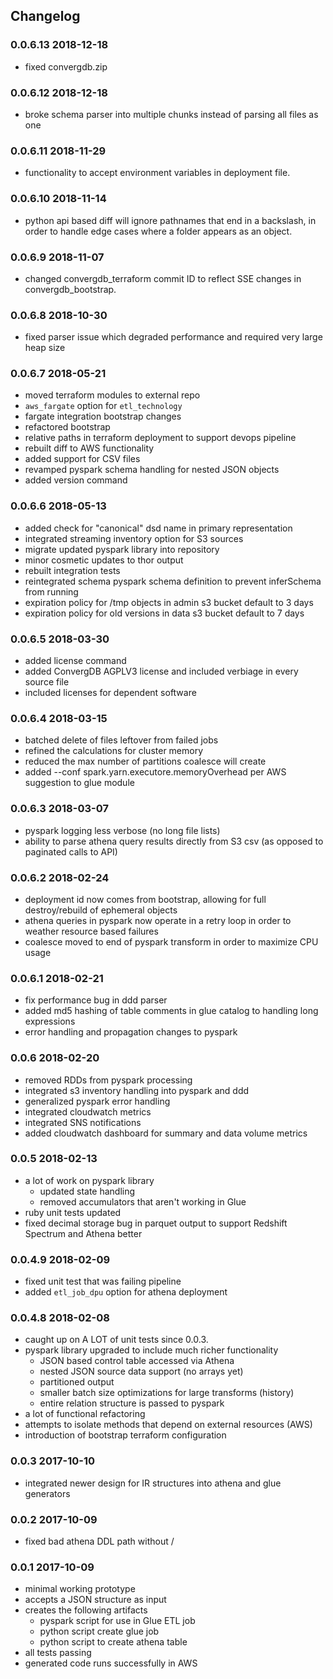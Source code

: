 ## Changelog

### 0.0.6.13 2018-12-18

* fixed convergdb.zip

### 0.0.6.12 2018-12-18

* broke schema parser into multiple chunks instead of parsing all files as one

### 0.0.6.11 2018-11-29

* functionality to accept environment variables in deployment file.

### 0.0.6.10 2018-11-14

* python api based diff will ignore pathnames that end in a backslash, in order to handle edge cases where a folder appears as an object.

### 0.0.6.9 2018-11-07

* changed convergdb\_terraform commit ID to reflect SSE changes in convergdb\_bootstrap.

### 0.0.6.8 2018-10-30

* fixed parser issue which degraded performance and required very large heap size

### 0.0.6.7 2018-05-21

* moved terraform modules to external repo
* `aws_fargate` option for `etl_technology`
* fargate integration bootstrap changes
* refactored bootstrap
* relative paths in terraform deployment to support devops pipeline
* rebuilt diff to AWS functionality
* added support for CSV files
* revamped pyspark schema handling for nested JSON objects
* added version command

### 0.0.6.6 2018-05-13

* added check for "canonical" dsd name in primary representation
* integrated streaming inventory option for S3 sources
* migrate updated pyspark library into repository
* minor cosmetic updates to thor output
* rebuilt integration tests
* reintegrated schema pyspark schema definition to prevent inferSchema from running
* expiration policy for /tmp objects in admin s3 bucket default to 3 days
* expiration policy for old versions in data s3 bucket default to 7 days

### 0.0.6.5 2018-03-30

* added license command
* added ConvergDB AGPLV3 license and included verbiage in every source file
* included licenses for dependent software

### 0.0.6.4 2018-03-15

* batched delete of files leftover from failed jobs
* refined the calculations for cluster memory
* reduced the max number of partitions coalesce will create
* added --conf spark.yarn.executore.memoryOverhead per AWS suggestion to glue module

### 0.0.6.3 2018-03-07

* pyspark logging less verbose (no long file lists)
* ability to parse athena query results directly from S3 csv (as opposed to paginated calls to API)

### 0.0.6.2 2018-02-24

* deployment id now comes from bootstrap, allowing for full destroy/rebuild of ephemeral objects
* athena queries in pyspark now operate in a retry loop in order to weather resource based failures
* coalesce moved to end of pyspark transform in order to maximize CPU usage

### 0.0.6.1 2018-02-21

* fix performance bug in ddd parser
* added md5 hashing of table comments in glue catalog to handling long expressions
* error handling and propagation changes to pyspark

### 0.0.6 2018-02-20

* removed RDDs from pyspark processing
* integrated s3 inventory handling into pyspark and ddd
* generalized pyspark error handling
* integrated cloudwatch metrics
* integrated SNS notifications
* added cloudwatch dashboard for summary and data volume metrics

### 0.0.5 2018-02-13

* a lot of work on pyspark library
  * updated state handling
  * removed accumulators that aren't working in Glue
* ruby unit tests updated
* fixed decimal storage bug in parquet output to support Redshift Spectrum and Athena better

### 0.0.4.9 2018-02-09

* fixed unit test that was failing pipeline
* added `etl_job_dpu` option for athena deployment

### 0.0.4.8 2018-02-08

* caught up on A LOT of unit tests since 0.0.3.
* pyspark library upgraded to include much richer functionality
  * JSON based control table accessed via Athena
  * nested JSON source data support (no arrays yet)
  * partitioned output
  * smaller batch size optimizations for large transforms (history)
  * entire relation structure is passed to pyspark
* a lot of functional refactoring
* attempts to isolate methods that depend on external resources (AWS)
* introduction of bootstrap terraform configuration

### 0.0.3 2017-10-10

* integrated newer design for IR structures into athena and glue generators

### 0.0.2 2017-10-09

* fixed bad athena DDL path without /

### 0.0.1 2017-10-09

* minimal working prototype
* accepts a JSON structure as input
* creates the following artifacts
  * pyspark script for use in Glue ETL job
  * python script create glue job
  * python script to create athena table
* all tests passing
* generated code runs successfully in AWS
